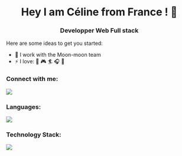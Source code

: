 <h1 align="center"> Hey I am Céline from France ! 👋 </h1>

<h3 align="center"> Developper Web Full stack </h3>

Here are some ideas to get you started:

- 👯 I work with the Moon-moon team
- ⚡ I love: 🌊 🎮 🏄 🎧 🍕

<h3 align="left">Connect with me:</h3>

<a href="https://www.linkedin.com/in/celine-brin/">
  <img src="https://skillicons.dev/icons?i=linkedin"/>
</a>

<h3 align="left">Languages:</h3>

<a href="https://skillicons.dev">
  <img src="https://skillicons.dev/icons?i=html,css,js,rails,ruby,shopify" />
</a>

<h3 align="left">Technology Stack:</h3>

<a href="https://skillicons.dev">
  <img src="https://skillicons.dev/icons?i=docker,figma,bootstrap,discord,heroku,vscode" />
</a>

